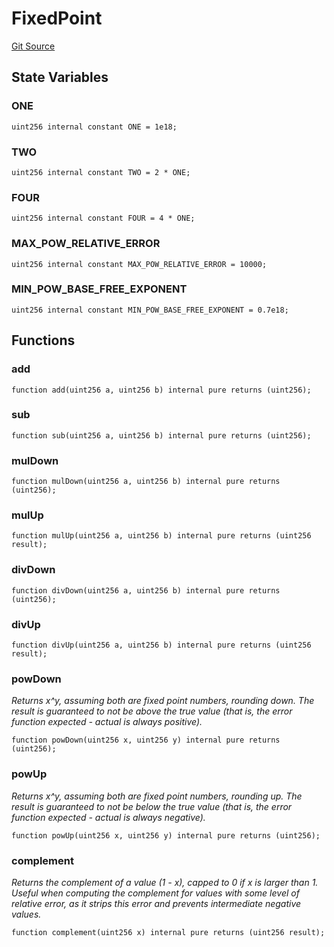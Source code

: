 # FixedPoint
[Git Source](https://github.com/alchemix-finance/alchemix-v2-dao/blob/d8d0b0d485c418b8ae578e8607716a71a6b37bf6/src/interfaces/balancer/FixedPoint.sol)


## State Variables
### ONE

```solidity
uint256 internal constant ONE = 1e18;
```


### TWO

```solidity
uint256 internal constant TWO = 2 * ONE;
```


### FOUR

```solidity
uint256 internal constant FOUR = 4 * ONE;
```


### MAX_POW_RELATIVE_ERROR

```solidity
uint256 internal constant MAX_POW_RELATIVE_ERROR = 10000;
```


### MIN_POW_BASE_FREE_EXPONENT

```solidity
uint256 internal constant MIN_POW_BASE_FREE_EXPONENT = 0.7e18;
```


## Functions
### add


```solidity
function add(uint256 a, uint256 b) internal pure returns (uint256);
```

### sub


```solidity
function sub(uint256 a, uint256 b) internal pure returns (uint256);
```

### mulDown


```solidity
function mulDown(uint256 a, uint256 b) internal pure returns (uint256);
```

### mulUp


```solidity
function mulUp(uint256 a, uint256 b) internal pure returns (uint256 result);
```

### divDown


```solidity
function divDown(uint256 a, uint256 b) internal pure returns (uint256);
```

### divUp


```solidity
function divUp(uint256 a, uint256 b) internal pure returns (uint256 result);
```

### powDown

*Returns x^y, assuming both are fixed point numbers, rounding down. The result is guaranteed to not be above
the true value (that is, the error function expected - actual is always positive).*


```solidity
function powDown(uint256 x, uint256 y) internal pure returns (uint256);
```

### powUp

*Returns x^y, assuming both are fixed point numbers, rounding up. The result is guaranteed to not be below
the true value (that is, the error function expected - actual is always negative).*


```solidity
function powUp(uint256 x, uint256 y) internal pure returns (uint256);
```

### complement

*Returns the complement of a value (1 - x), capped to 0 if x is larger than 1.
Useful when computing the complement for values with some level of relative error, as it strips this error and
prevents intermediate negative values.*


```solidity
function complement(uint256 x) internal pure returns (uint256 result);
```

